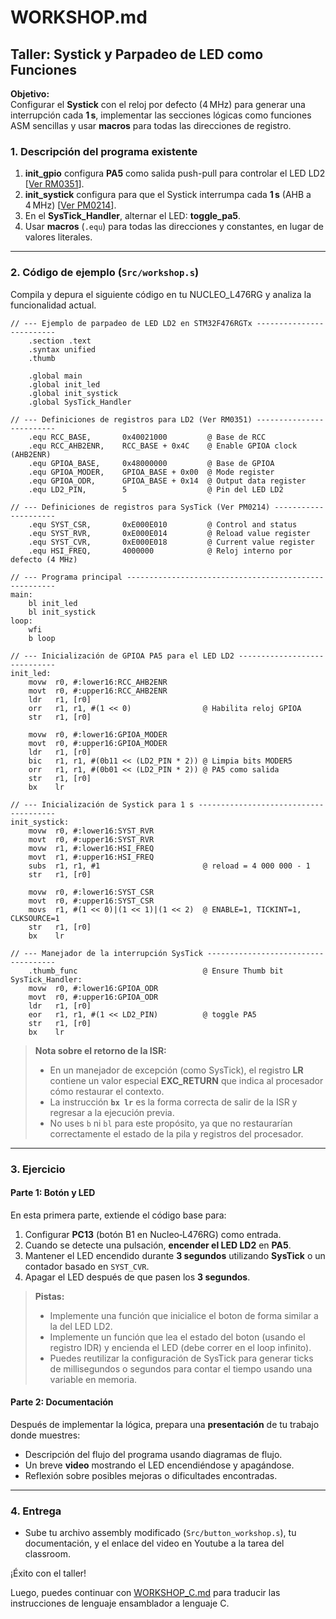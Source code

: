 # WORKSHOP.md

## Taller: Systick y Parpadeo de LED como Funciones

**Objetivo:**  
Configurar el **Systick** con el reloj por defecto (4 MHz) para generar una interrupción cada **1 s**, implementar las secciones lógicas como funciones ASM sencillas y usar **macros** para todas las direcciones de registro.

### 1. Descripción del programa existente

1. **init_gpio** configura **PA5** como salida push-pull para controlar el LED LD2 [[Ver RM0351](https://www.st.com/resource/en/reference_manual/rm0351-stm32l47xxx-stm32l48xxx-stm32l49xxx-and-stm32l4axxx-advanced-armbased-32bit-mcus-stmicroelectronics.pdf)].
2. **init_systick** configura para que el Systick interrumpa cada **1 s** (AHB a 4 MHz) [[Ver PM0214](https://www.st.com/resource/en/programming_manual/pm0214-stm32-cortexm4-mcus-and-mpus-programming-manual-stmicroelectronics.pdf)].
3. En el **SysTick_Handler**, alternar el LED: **toggle_pa5**.  
4. Usar **macros** (`.equ`) para todas las direcciones y constantes, en lugar de valores literales.

---

### 2. Código de ejemplo (`Src/workshop.s`)

Compila y depura el siguiente código en tu NUCLEO_L476RG y analiza la funcionalidad actual.
```assembly
// --- Ejemplo de parpadeo de LED LD2 en STM32F476RGTx -------------------------
    .section .text
    .syntax unified
    .thumb

    .global main
    .global init_led
    .global init_systick
    .global SysTick_Handler

// --- Definiciones de registros para LD2 (Ver RM0351) -------------------------
    .equ RCC_BASE,       0x40021000         @ Base de RCC
    .equ RCC_AHB2ENR,    RCC_BASE + 0x4C    @ Enable GPIOA clock (AHB2ENR)
    .equ GPIOA_BASE,     0x48000000         @ Base de GPIOA
    .equ GPIOA_MODER,    GPIOA_BASE + 0x00  @ Mode register
    .equ GPIOA_ODR,      GPIOA_BASE + 0x14  @ Output data register
    .equ LD2_PIN,        5                  @ Pin del LED LD2

// --- Definiciones de registros para SysTick (Ver PM0214) ---------------------
    .equ SYST_CSR,       0xE000E010         @ Control and status
    .equ SYST_RVR,       0xE000E014         @ Reload value register
    .equ SYST_CVR,       0xE000E018         @ Current value register
    .equ HSI_FREQ,       4000000            @ Reloj interno por defecto (4 MHz)

// --- Programa principal ------------------------------------------------------
main:
    bl init_led
    bl init_systick
loop:
    wfi
    b loop

// --- Inicialización de GPIOA PA5 para el LED LD2 -----------------------------
init_led:
    movw  r0, #:lower16:RCC_AHB2ENR
    movt  r0, #:upper16:RCC_AHB2ENR
    ldr   r1, [r0]
    orr   r1, r1, #(1 << 0)                @ Habilita reloj GPIOA
    str   r1, [r0]

    movw  r0, #:lower16:GPIOA_MODER
    movt  r0, #:upper16:GPIOA_MODER
    ldr   r1, [r0]
    bic   r1, r1, #(0b11 << (LD2_PIN * 2)) @ Limpia bits MODER5
    orr   r1, r1, #(0b01 << (LD2_PIN * 2)) @ PA5 como salida
    str   r1, [r0]
    bx    lr

// --- Inicialización de Systick para 1 s --------------------------------------
init_systick:
    movw  r0, #:lower16:SYST_RVR
    movt  r0, #:upper16:SYST_RVR
    movw  r1, #:lower16:HSI_FREQ
    movt  r1, #:upper16:HSI_FREQ
    subs  r1, r1, #1                       @ reload = 4 000 000 - 1
    str   r1, [r0]

    movw  r0, #:lower16:SYST_CSR
    movt  r0, #:upper16:SYST_CSR
    movs  r1, #(1 << 0)|(1 << 1)|(1 << 2)  @ ENABLE=1, TICKINT=1, CLKSOURCE=1
    str   r1, [r0]
    bx    lr

// --- Manejador de la interrupción SysTick ------------------------------------
    .thumb_func                            @ Ensure Thumb bit
SysTick_Handler:
    movw  r0, #:lower16:GPIOA_ODR
    movt  r0, #:upper16:GPIOA_ODR
    ldr   r1, [r0]
    eor   r1, r1, #(1 << LD2_PIN)          @ toggle PA5
    str   r1, [r0]
    bx    lr

```

> **Nota sobre el retorno de la ISR:**  
> - En un manejador de excepción (como SysTick), el registro **LR** contiene un valor especial **EXC_RETURN** que indica al procesador cómo restaurar el contexto.  
> - La instrucción **`bx lr`** es la forma correcta de salir de la ISR y regresar a la ejecución previa.  
> - No uses `b` ni `bl` para este propósito, ya que no restaurarían correctamente el estado de la pila y registros del procesador.

---

### 3. Ejercicio 

#### Parte 1: Botón y LED

En esta primera parte, extiende el código base para:

1. Configurar **PC13** (botón B1 en Nucleo‑L476RG) como entrada.
2. Cuando se detecte una pulsación, **encender el LED LD2** en **PA5**.
3. Mantener el LED encendido durante **3 segundos** utilizando **SysTick** o un contador basado en `SYST_CVR`.
4. Apagar el LED después de que pasen los **3 segundos**.

> **Pistas:**
> - Implemente una función que inicialice el boton de forma similar a la del LED LD2.
> - Implemente un función que lea el estado del boton (usando el registro IDR) y encienda el LED (debe correr en el loop infinito).
> - Puedes reutilizar la configuración de SysTick para generar ticks de millisegundos o segundos para contar el tiempo usando una variable en memoria.

#### Parte 2: Documentación

Después de implementar la lógica, prepara una **presentación** de tu trabajo donde muestres:

- Descripción del flujo del programa usando diagramas de flujo.
- Un breve **video** mostrando el LED encendiéndose y apagándose.
- Reflexión sobre posibles mejoras o dificultades encontradas.

---

### 4. Entrega

- Sube tu archivo assembly modificado (`Src/button_workshop.s`), tu documentación, y el enlace del video en Youtube a la tarea del classroom.

¡Éxito con el taller!

Luego, puedes continuar con [WORKSHOP_C.md](WORKSHOP_C.md) para traducir las instrucciones de lenguaje ensamblador a lenguaje C.
